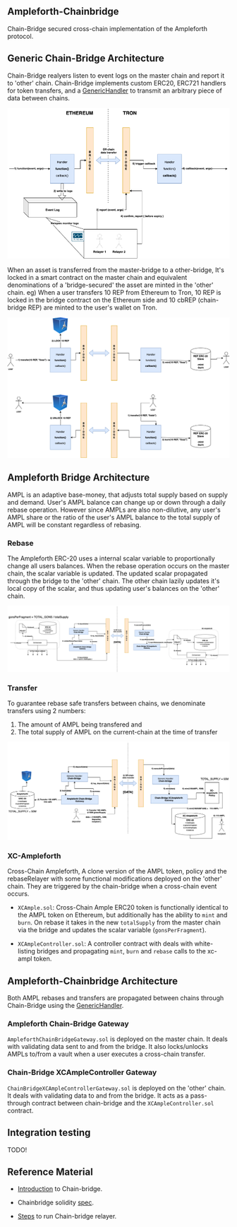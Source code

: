 ## Ampleforth-Chainbridge

Chain-Bridge secured cross-chain implementation of the Ampleforth protocol.

## Generic Chain-Bridge Architecture

Chain-Bridge realyers listen to event logs on the master chain and report it to 'other' chain. Chain-Bridge implements custom ERC20, ERC721 handlers for token transfers, and a [GenericHandler](https://github.com/ChainSafe/chainbridge-spec/blob/master/ethereum.md#generic-handler) to transmit an arbitrary piece of data between chains.

![Generic bridge arch](./assets/generic-bridge-arch.png)

When an asset is transferred from the master-bridge to a other-bridge, It's locked in a smart contract on the master chain and equivalent denominations of a 'bridge-secured' the asset are minted in the 'other' chain.
eg) When a user transfers 10 REP from Ethereum to Tron, 10 REP is locked in the bridge contract on the Ethereum side and 10 cbREP (chain-bridge REP) are minted to the user's wallet on Tron.

![Generic bridge transfer arch](./assets/generic-bridge-transfer-arch.png)

## Ampleforth Bridge Architecture

AMPL is an adaptive base-money, that adjusts total supply based on supply and demand. User's AMPL balance can change up or down through a daily rebase operation. However since AMPLs are also non-dilutive, any user's AMPL share or the ratio of the user's AMPL balance to the total supply of AMPL will be constant regardless of rebasing.

### Rebase

The Ampleforth ERC-20 uses a internal scalar variable to proportionally change all users balances.  When the rebase operation occurs on the master chain, the scalar variable is updated. The updated scalar propagated through the bridge to the 'other' chain. The other chain lazily updates it's local copy of the scalar, and thus updating user's balances on the 'other' chain.

![Rebase bridge arch](./assets/ampl-bridge-rebase-arch.png)


### Transfer

To guarantee rebase safe transfers between chains, we denominate transfers using 2 numbers:
1) The amount of AMPL being transfered and
2) The total supply of AMPL on the current-chain at the time of transfer

![Rebase bridge arch](./assets/ampl-bridge-transfer-arch.png)


### XC-Ampleforth

Cross-Chain Ampleforth, A clone version of the AMPL token, policy and the rebaseRelayer with some functional modifications deployed on the 'other' chain. They are triggered by the chain-bridge when a cross-chain event occurs.

* `XCAmple.sol`: Cross-Chain Ample ERC20 token is functionally identical to the AMPL token on Ethereum, but additionally has the ability to `mint` and `burn`. On rebase it takes in the new `totalSupply` from the master chain via the bridge and updates the scalar variable (`gonsPerFragment`).

* `XCAmpleController.sol`: A controller contract with deals with white-listing bridges and propagating `mint`, `burn` and `rebase` calls to the xc-ampl token.


## Ampleforth-Chainbridge Architecture

Both AMPL rebases and transfers are propagated between chains through Chain-Bridge using the [GenericHandler](https://github.com/ChainSafe/chainbridge-spec/blob/master/ethereum.md#generic-handler).

### Ampleforth Chain-Bridge Gateway

`AmpleforthChainBridgeGateway.sol` is deployed on the master chain. It deals with validating data sent to and from the bridge. It also locks/unlocks AMPLs to/from a vault when a user executes a cross-chain transfer.


### Chain-Bridge XCAmpleController Gateway

`ChainBridgeXCAmpleControllerGateway.sol` is deployed on the 'other' chain. It deals with validating data to and from the bridge. It acts as a pass-through contract between chain-bridge and the `XCAmpleController.sol` contract.

## Integration testing

TODO!


## Reference Material

* [Introduction](https://www.notion.so/Introduction-to-ChainBridge-f1b783317e464f61909c743e1e934e99) to Chain-bridge.

* Chainbridge solidity [spec](https://www.notion.so/ChainBridge-Solidity-ad0b0e53e5204e7c8e5e850cbd40392b).

* [Steps](https://www.notion.so/Step-by-Step-Usage-Guide-ethereum-62fc70f1c39e45a48f9079d6b027d4ca) to run Chain-bridge relayer.
